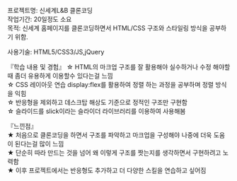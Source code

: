 프로젝트명: 신세계L&B 클론코딩  
작업기간: 20일정도 소요  
목적: 신세계 홈페이지를 클론코딩하면서 HTML/CSS 구조와 스타일링 방식을 공부하기 위함.  

사용기술: HTML5/CSS3/JS,jQuery  

『학습 내용 및 경험』
☆ HTML의 마크업 구조를 잘 활용해야 실수하거나 수정 해야할때 좀더 유용하게 이용할수 있다는걸 느낌  
☆ CSS 레이아웃 연습 display:flex를 활용하여 정렬 하는 과정을 공부하며 정렬 방식을 익힘  
☆ 반응형을 제외하고 데스크탑 해상도 기준으로 정적인 구조만 구현함  
☆ 슬라이드를 slick이라는 슬라이더 라이브러리를 이용하여 사용해봄  

『느낀점』  
★ 처음으로 클론코딩을 하면서 구조를 파악하고 마크업을 구성해야 나중에 더욱 도움이 된다는걸 많이 느낌  
★ 단순히 따라 만드는 것을 넘어 왜 이렇게 구조를 짯는지를 생각하면서 구현하려고 노력함  
★ 이후 프로젝트에서는 반응형도 추가하고 더 다양한 스킬을 연습하고 싶어짐  
